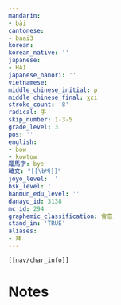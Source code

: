 ```yaml
---
mandarin:
- bài
cantonese:
- baai3
korean:
korean_native: ''
japanese:
- HAI
japanese_nanori: ''
vietnamese:
middle_chinese_initial: p
middle_chinese_final: ɣɛi
stroke_count: '8'
radical: 手
skip_number: 1-3-5
grade_level: 3
pos: ''
english:
- bow
- kowtow
羅馬字: bye
韓文: "[[\b벼]]"
joyo_level: ''
hsk_level: ''
hanmun_edu_level: ''
danayo_id: 3138
mc_id: 294
graphemic_classification: 會意
stand_in: 'TRUE'
aliases:
- 拜
---
```

```meta-bind-embed
[[nav/char_info]]
```

# Notes
